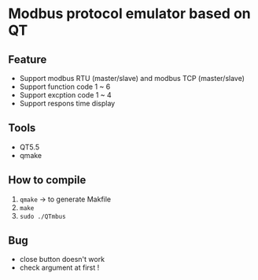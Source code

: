Modbus protocol emulator based on QT
====================================
Feature
-------
* Support modbus RTU (master/slave) and modbus TCP (master/slave)
* Support function code 1 ~ 6
* Support excption code 1 ~ 4
* Support respons time display

Tools
------------
* QT5.5
* qmake

How to compile
---------------
1. `qmake` -> to generate Makfile
2. `make`
3. `sudo ./QTmbus`

Bug
---
* close button doesn't work
* check argument at first !
